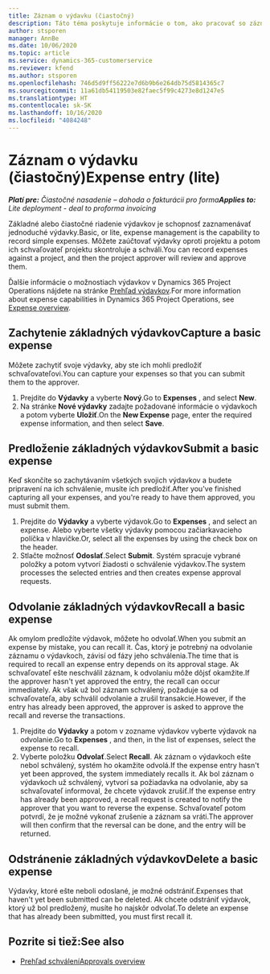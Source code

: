 ```yaml
---
title: Záznam o výdavku (čiastočný)
description: Táto téma poskytuje informácie o tom, ako pracovať so záznamom o výdavku pri čiastočnom nasadení.
author: stsporen
manager: AnnBe
ms.date: 10/06/2020
ms.topic: article
ms.service: dynamics-365-customerservice
ms.reviewer: kfend
ms.author: stsporen
ms.openlocfilehash: 746d5d9ff56222e7d6b9b6e264db75d5814365c7
ms.sourcegitcommit: 11a61db54119503e82faec5f99c4273e8d1247e5
ms.translationtype: HT
ms.contentlocale: sk-SK
ms.lasthandoff: 10/16/2020
ms.locfileid: "4084248"
---
```

# <a name="expense-entry-lite"></a><span data-ttu-id="a8c6a-103">Záznam o výdavku (čiastočný)</span><span class="sxs-lookup"><span data-stu-id="a8c6a-103">Expense entry (lite)</span></span>

<span data-ttu-id="a8c6a-104">_**Platí pre:** Čiastočné nasadenie – dohoda o fakturácii pro forma_</span><span class="sxs-lookup"><span data-stu-id="a8c6a-104">_**Applies to:** Lite deployment - deal to proforma invoicing_</span></span>

<span data-ttu-id="a8c6a-105">Základné alebo čiastočné riadenie výdavkov je schopnosť zaznamenávať jednoduché výdavky.</span><span class="sxs-lookup"><span data-stu-id="a8c6a-105">Basic, or lite, expense management is the capability to record simple expenses.</span></span> <span data-ttu-id="a8c6a-106">Môžete zaúčtovať výdavky oproti projektu a potom ich schvaľovateľ projektu skontroluje a schváli.</span><span class="sxs-lookup"><span data-stu-id="a8c6a-106">You can record expenses against a project, and then the project approver will review and approve them.</span></span>

<span data-ttu-id="a8c6a-107">Ďalšie informácie o možnostiach výdavkov v Dynamics 365 Project Operations nájdete na stránke [Prehľad výdavkov](expense-overview.md).</span><span class="sxs-lookup"><span data-stu-id="a8c6a-107">For more information about expense capabilities in Dynamics 365 Project Operations, see [Expense overview](expense-overview.md).</span></span>

## <a name="capture-a-basic-expense"></a><span data-ttu-id="a8c6a-108">Zachytenie základných výdavkov</span><span class="sxs-lookup"><span data-stu-id="a8c6a-108">Capture a basic expense</span></span>

<span data-ttu-id="a8c6a-109">Môžete zachytiť svoje výdavky, aby ste ich mohli predložiť schvaľovateľovi.</span><span class="sxs-lookup"><span data-stu-id="a8c6a-109">You can capture your expenses so that you can submit them to the approver.</span></span>

1. <span data-ttu-id="a8c6a-110">Prejdite do **Výdavky** a vyberte **Nový**.</span><span class="sxs-lookup"><span data-stu-id="a8c6a-110">Go to **Expenses** , and select **New**.</span></span>
2. <span data-ttu-id="a8c6a-111">Na stránke **Nové výdavky** zadajte požadované informácie o výdavkoch a potom vyberte **Uložiť**.</span><span class="sxs-lookup"><span data-stu-id="a8c6a-111">On the **New Expense** page, enter the required expense information, and then select **Save**.</span></span>

## <a name="submit-a-basic-expense"></a><span data-ttu-id="a8c6a-112">Predloženie základných výdavkov</span><span class="sxs-lookup"><span data-stu-id="a8c6a-112">Submit a basic expense</span></span>

<span data-ttu-id="a8c6a-113">Keď skončíte so zachytávaním všetkých svojich výdavkov a budete pripravení na ich schválenie, musíte ich predložiť.</span><span class="sxs-lookup"><span data-stu-id="a8c6a-113">After you've finished capturing all your expenses, and you're ready to have them approved, you must submit them.</span></span>

1. <span data-ttu-id="a8c6a-114">Prejdite do **Výdavky** a vyberte výdavok.</span><span class="sxs-lookup"><span data-stu-id="a8c6a-114">Go to **Expenses** , and select an expense.</span></span> <span data-ttu-id="a8c6a-115">Alebo vyberte všetky výdavky pomocou začiarkavacieho políčka v hlavičke.</span><span class="sxs-lookup"><span data-stu-id="a8c6a-115">Or, select all the expenses by using the check box on the header.</span></span>
2. <span data-ttu-id="a8c6a-116">Stlačte možnosť **Odoslať**.</span><span class="sxs-lookup"><span data-stu-id="a8c6a-116">Select **Submit**.</span></span> <span data-ttu-id="a8c6a-117">Systém spracuje vybrané položky a potom vytvorí žiadosti o schválenie výdavkov.</span><span class="sxs-lookup"><span data-stu-id="a8c6a-117">The system processes the selected entries and then creates expense approval requests.</span></span>

## <a name="recall-a-basic-expense"></a><span data-ttu-id="a8c6a-118">Odvolanie základných výdavkov</span><span class="sxs-lookup"><span data-stu-id="a8c6a-118">Recall a basic expense</span></span>

<span data-ttu-id="a8c6a-119">Ak omylom predložíte výdavok, môžete ho odvolať.</span><span class="sxs-lookup"><span data-stu-id="a8c6a-119">When you submit an expense by mistake, you can recall it.</span></span> <span data-ttu-id="a8c6a-120">Čas, ktorý je potrebný na odvolanie záznamu o výdavkoch, závisí od fázy jeho schválenia.</span><span class="sxs-lookup"><span data-stu-id="a8c6a-120">The time that is required to recall an expense entry depends on its approval stage.</span></span>  <span data-ttu-id="a8c6a-121">Ak schvaľovateľ ešte neschválil záznam, k odvolaniu môže dôjsť okamžite.</span><span class="sxs-lookup"><span data-stu-id="a8c6a-121">If the approver hasn't yet approved the entry, the recall can occur immediately.</span></span> <span data-ttu-id="a8c6a-122">Ak však už bol záznam schválený, požaduje sa od schvaľovateľa, aby schválil odvolanie a zrušil transakcie.</span><span class="sxs-lookup"><span data-stu-id="a8c6a-122">However, if the entry has already been approved, the approver is asked to approve the recall and reverse the transactions.</span></span>

1. <span data-ttu-id="a8c6a-123">Prejdite do **Výdavky** a potom v zozname výdavkov vyberte výdavok na odvolanie.</span><span class="sxs-lookup"><span data-stu-id="a8c6a-123">Go to **Expenses** , and then, in the list of expenses, select the expense to recall.</span></span>
2. <span data-ttu-id="a8c6a-124">Vyberte položku **Odvolať**.</span><span class="sxs-lookup"><span data-stu-id="a8c6a-124">Select **Recall**.</span></span> <span data-ttu-id="a8c6a-125">Ak záznam o výdavkoch ešte nebol schválený, systém ho okamžite odvolá.</span><span class="sxs-lookup"><span data-stu-id="a8c6a-125">If the expense entry hasn't yet been approved, the system immediately recalls it.</span></span> <span data-ttu-id="a8c6a-126">Ak bol záznam o výdavkoch už schválený, vytvorí sa požiadavka na odvolanie, aby sa schvaľovateľ informoval, že chcete výdavok zrušiť.</span><span class="sxs-lookup"><span data-stu-id="a8c6a-126">If the expense entry has already been approved, a recall request is created to notify the approver that you want to reverse the expense.</span></span> <span data-ttu-id="a8c6a-127">Schvaľovateľ potom potvrdí, že je možné vykonať zrušenie a záznam sa vráti.</span><span class="sxs-lookup"><span data-stu-id="a8c6a-127">The approver will then confirm that the reversal can be done, and the entry will be returned.</span></span>

## <a name="delete-a-basic-expense"></a><span data-ttu-id="a8c6a-128">Odstránenie základných výdavkov</span><span class="sxs-lookup"><span data-stu-id="a8c6a-128">Delete a basic expense</span></span>

<span data-ttu-id="a8c6a-129">Výdavky, ktoré ešte neboli odoslané, je možné odstrániť.</span><span class="sxs-lookup"><span data-stu-id="a8c6a-129">Expenses that haven't yet been submitted can be deleted.</span></span> <span data-ttu-id="a8c6a-130">Ak chcete odstrániť výdavok, ktorý už bol predložený, musíte ho najskôr odvolať.</span><span class="sxs-lookup"><span data-stu-id="a8c6a-130">To delete an expense that has already been submitted, you must first recall it.</span></span>

## <a name="see-also"></a><span data-ttu-id="a8c6a-131">Pozrite si tiež:</span><span class="sxs-lookup"><span data-stu-id="a8c6a-131">See also</span></span>

- [<span data-ttu-id="a8c6a-132">Prehľad schválení</span><span class="sxs-lookup"><span data-stu-id="a8c6a-132">Approvals overview</span></span>](../approvals/approvals-overview.md)
